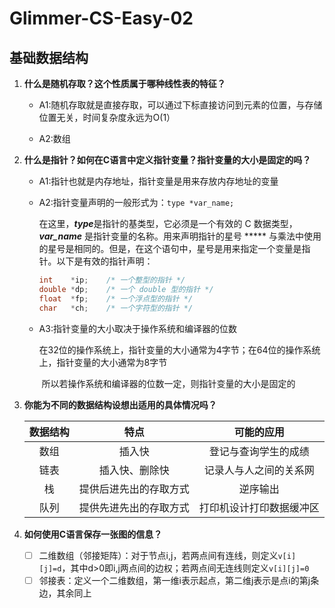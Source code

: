 # Glimmer-CS-Easy-02

## 基础数据结构

1. **什么是随机存取？这个性质属于哪种线性表的特征？**

   - A1:随机存取就是直接存取，可以通过下标直接访问到元素的位置，与存储位置无关，时间复杂度永远为O(1）

   - A2:数组

2. **什么是指针？如何在C语言中定义指针变量？指针变量的大小是固定的吗？**

   - A1:指针也就是内存地址，指针变量是用来存放内存地址的变量

   - A2:指针变量声明的一般形式为：`type *var_name;`

     ​      在这里，***type***是指针的基类型，它必须是一个有效的 C 数据类型，***var_name*** 是指针变量的名称。用来声明指针的星号 ***** 与乘法中使用的星号是相同的。但是，在这个语句中，星号是用来指定一个变量是指针。以下是有效的指针声明：

     ```c
     int    *ip;    /* 一个整型的指针 */
     double *dp;    /* 一个 double 型的指针 */
     float  *fp;    /* 一个浮点型的指针 */
     char   *ch;    /* 一个字符型的指针 */
     ```

   - A3:指针变量的大小取决于操作系统和编译器的位数

     ​      在32位的操作系统上，指针变量的大小通常为4字节；在64位的操作系统上，指针变量的大小通常为8字节

     ​      所以若操作系统和编译器的位数一定，则指针变量的大小是固定的

3. **你能为不同的数据结构设想出适用的具体情况吗？**

   | 数据结构 |          特点          |        可能的应用        |
   | :------: | :--------------------: | :----------------------: |
   |   数组   |         插入快         |   登记与查询学生的成绩   |
   |   链表   |     插入快、删除快     |  记录人与人之间的关系网  |
   |    栈    | 提供后进先出的存取方式 |         逆序输出         |
   |   队列   | 提供先进先出的存取方式 | 打印机设计打印数据缓冲区 |

4. **如何使用C语言保存一张图的信息？**

   - [ ] 二维数组（邻接矩阵）：对于节点i,j，若两点间有连线，则定义`v[i][j]=d`，其中d>0即i,j两点间的边权；若两点间无连线则定义`v[i][j]=0`
   - [ ] 邻接表：定义一个二维数组，第一维i表示起点，第二维j表示是点i的第j条边，其余同上